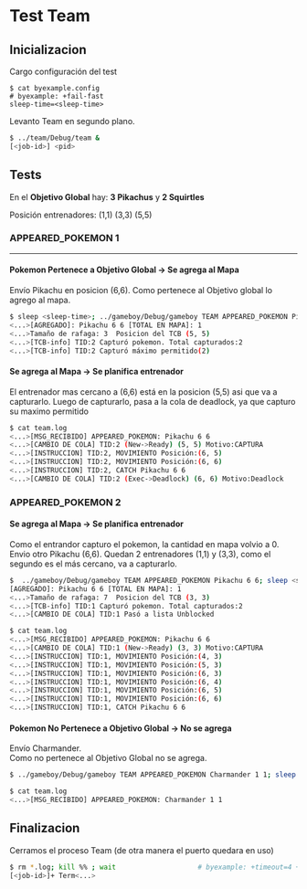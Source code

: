 # Test Team

## Inicializacion

Cargo configuración del test

```shell
$ cat byexample.config                                                  # byexample: +fail-fast
sleep-time=<sleep-time>
```

Levanto Team en segundo plano.

```bash
$ ../team/Debug/team &
[<job-id>] <pid>
```

## Tests

En el **Objetivo Global** hay: **3 Pikachus** y **2 Squirtles**

Posición entrenadores: (1,1) (3,3) (5,5)

### APPEARED_POKEMON 1

- - -

#### Pokemon Pertenece a Objetivo Global -> Se agrega al Mapa

Envío Pikachu en posicion (6,6). Como pertenece al Objetivo global lo agrego al mapa.

```bash
$ sleep <sleep-time>; ../gameboy/Debug/gameboy TEAM APPEARED_POKEMON Pikachu 6 6; sleep <sleep-time> # byexample: +timeout=7 +paste +fail-fast
<...>[AGREGADO]: Pikachu 6 6 [TOTAL EN MAPA]: 1
<...>Tamaño de rafaga: 3  Posicion del TCB (5, 5)
<...>[TCB-info] TID:2 Capturó pokemon. Total capturados:2
<...>[TCB-info] TID:2 Capturó máximo permitido(2)
```

#### Se agrega al Mapa -> Se planifica entrenador

El entrenador mas cercano a (6,6) está en la posicion (5,5) asi que va a capturarlo.
Luego de capturarlo, pasa a la cola de deadlock, ya que capturo su maximo permitido

```bash
$ cat team.log
<...>[MSG_RECIBIDO] APPEARED_POKEMON: Pikachu 6 6
<...>[CAMBIO DE COLA] TID:2 (New->Ready) (5, 5) Motivo:CAPTURA
<...>[INSTRUCCION] TID:2, MOVIMIENTO Posición:(6, 5)
<...>[INSTRUCCION] TID:2, MOVIMIENTO Posición:(6, 6)
<...>[INSTRUCCION] TID:2, CATCH Pikachu 6 6
<...>[CAMBIO DE COLA] TID:2 (Exec->Deadlock) (6, 6) Motivo:Deadlock
```

### APPEARED_POKEMON 2

#### Se agrega al Mapa -> Se planifica entrenador 

Como el entrandor capturo el pokemon, la cantidad en mapa volvio a 0.
Envio otro Pikachu (6,6). Quedan 2 entrenadores (1,1) y (3,3), como el segundo es el más cercano, va a capturarlo.

```bash
$  ../gameboy/Debug/gameboy TEAM APPEARED_POKEMON Pikachu 6 6; sleep <sleep-time> # byexample: +timeout=4 +paste +fail-fast
[AGREGADO]: Pikachu 6 6 [TOTAL EN MAPA]: 1
<...>Tamaño de rafaga: 7  Posicion del TCB (3, 3)
<...>[TCB-info] TID:1 Capturó pokemon. Total capturados:2
<...>[CAMBIO DE COLA] TID:1 Pasó a lista Unblocked
```

```bash
$ cat team.log
<...>[MSG_RECIBIDO] APPEARED_POKEMON: Pikachu 6 6
<...>[CAMBIO DE COLA] TID:1 (New->Ready) (3, 3) Motivo:CAPTURA
<...>[INSTRUCCION] TID:1, MOVIMIENTO Posición:(4, 3)
<...>[INSTRUCCION] TID:1, MOVIMIENTO Posición:(5, 3)
<...>[INSTRUCCION] TID:1, MOVIMIENTO Posición:(6, 3)
<...>[INSTRUCCION] TID:1, MOVIMIENTO Posición:(6, 4)
<...>[INSTRUCCION] TID:1, MOVIMIENTO Posición:(6, 5)
<...>[INSTRUCCION] TID:1, MOVIMIENTO Posición:(6, 6)
<...>[INSTRUCCION] TID:1, CATCH Pikachu 6 6

```

#### Pokemon No Pertenece a Objetivo Global -> No se agrega

Envío Charmander.  
Como no pertenece al Objetivo Global no se agrega.

```bash
$ ../gameboy/Debug/gameboy TEAM APPEARED_POKEMON Charmander 1 1; sleep <sleep-time> # byexample: +timeout=4 +paste +fail-fast
```

```bash
$ cat team.log
<...>[MSG_RECIBIDO] APPEARED_POKEMON: Charmander 1 1
```

## Finalizacion

Cerramos el proceso Team (de otra manera el puerto quedara en uso)

```bash
$ rm *.log; kill %% ; wait                    # byexample: +timeout=4 +norm-ws +paste -skip
[<job-id>]+ Term<...>
```
